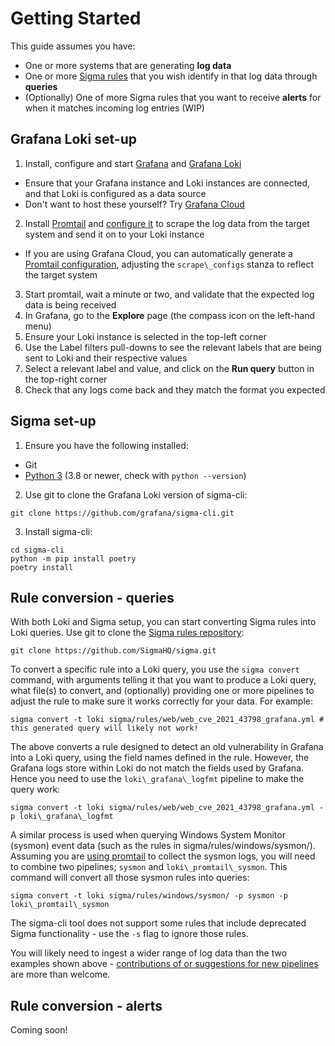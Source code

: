 # Getting Started

This guide assumes you have:
* One or more systems that are generating **log data**
* One or more [Sigma rules](https://github.com/SigmaHQ/sigma/tree/master/rules) that you wish identify in that log data through **queries**
* (Optionally) One of more Sigma rules that you want to receive **alerts** for when it matches incoming log entries (WIP)

## Grafana Loki set-up

1. Install, configure and start [Grafana](https://grafana.com/docs/grafana/latest/#installing-grafana) and [Grafana Loki](https://grafana.com/docs/loki/latest/installation/)
  * Ensure that your Grafana instance and Loki instances are connected, and that Loki is configured as a data source
  * Don't want to host these yourself? Try [Grafana Cloud](https://grafana.com/docs/grafana-cloud/quickstart/)
2. Install [Promtail](https://grafana.com/docs/loki/latest/clients/promtail/installation/) and [configure it](https://grafana.com/docs/loki/latest/clients/promtail/configuration/) to scrape the log data from the target system and send it on to your Loki instance
  * If you are using Grafana Cloud, you can automatically generate a [Promtail configuration](https://grafana.com/docs/grafana-cloud/data-configuration/logs/collect-logs-with-promtail/), adjusting the `scrape\_configs` stanza to reflect the target system
3. Start promtail, wait a minute or two, and validate that the expected log data is being received
  1. In Grafana, go to the **Explore** page (the compass icon on the left-hand menu)
  2. Ensure your Loki instance is selected in the top-left corner
  3. Use the Label filters pull-downs to see the relevant labels that are being sent to Loki and their respective values
  4. Select a relevant label and value, and click on the **Run query** button in the top-right corner
  5. Check that any logs come back and they match the format you expected

## Sigma set-up

1. Ensure you have the following installed:
  * Git
  * [Python 3](https://wiki.python.org/moin/BeginnersGuide/Download) (3.8 or newer, check with `python --version`)
2. Use git to clone the Grafana Loki version of sigma-cli:
```
git clone https://github.com/grafana/sigma-cli.git
```
3. Install sigma-cli:
```
cd sigma-cli
python -m pip install poetry
poetry install
```

## Rule conversion - queries

With both Loki and Sigma setup, you can start converting Sigma rules into Loki queries. Use git to clone the [Sigma rules repository](https://github.com/SigmaHQ/sigma/):
```
git clone https://github.com/SigmaHQ/sigma.git
```

To convert a specific rule into a Loki query, you use the `sigma convert` command, with arguments telling it that you want to produce a Loki query, what file(s) to convert, and (optionally) providing one or more pipelines to adjust the rule to make sure it works correctly for your data. For example:
```
sigma convert -t loki sigma/rules/web/web_cve_2021_43798_grafana.yml # this generated query will likely not work!
```

The above converts a rule designed to detect an old vulnerability in Grafana into a Loki query, using the field names defined in the rule. However, the Grafana logs store within Loki do not match the fields used by Grafana. Hence you need to use the `loki\_grafana\_logfmt` pipeline to make the query work:
```
sigma convert -t loki sigma/rules/web/web_cve_2021_43798_grafana.yml -p loki\_grafana\_logfmt
```

A similar process is used when querying Windows System Monitor (sysmon) event data (such as the rules in sigma/rules/windows/sysmon/). Assuming you are [using promtail](https://grafana.com/docs/loki/latest/clients/promtail/configuration/#windows_events) to collect the sysmon logs, you will need to combine two pipelines; `sysmon` and `loki\_promtail\_sysmon`. This command will convert all those sysmon rules into queries:
```
sigma convert -t loki sigma/rules/windows/sysmon/ -p sysmon -p loki\_promtail\_sysmon
```

The sigma-cli tool does not support some rules that include deprecated Sigma functionality - use the `-s` flag to ignore those rules.

You will likely need to ingest a wider range of log data than the two examples shown above - [contributions of or suggestions for new pipelines](https://github.com/grafana/pySigma-backend-loki/issues) are more than welcome.

## Rule conversion - alerts

Coming soon!
